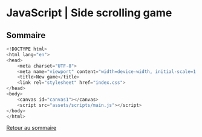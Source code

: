# JavaScript | Side scrolling game

## Sommaire

```javascript
<!DOCTYPE html>
<html lang="en">
<head>
	<meta charset="UTF-8">
	<meta name="viewport" content="width=device-width, initial-scale=1.0">
	<title>New game</title>
	<link rel="stylesheet" href="index.css">
</head>
<body>
	<canvas id="canvas1"></canvas>
	<script src="assets/scripts/main.js"></script>	
</body>
</html>
```

[Retour au sommaire](#sommaire)